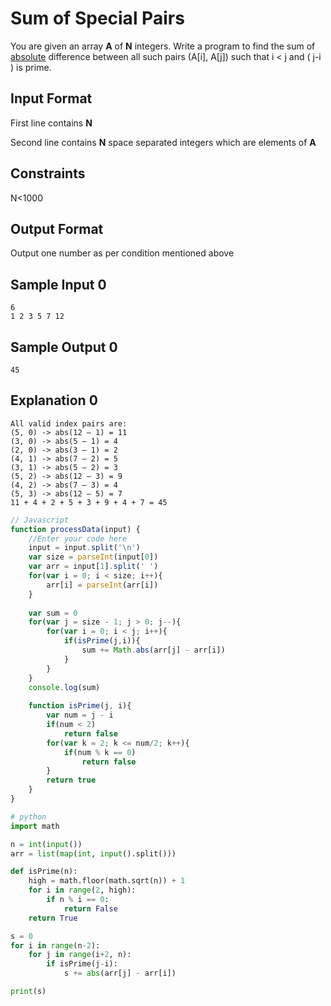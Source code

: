 # **Sum of Special Pairs**

You are given an array **A** of **N** integers. Write a program to find the sum of [absolute](https://developer.mozilla.org/en-US/docs/Web/JavaScript/Reference/Global_Objects/Math/abs) difference between all such pairs (A[i], A[j]) such that i < j and ( j-i ) is prime.

## Input Format

First line contains **N**

Second line contains **N** space separated integers which are elements of **A**

## Constraints

N<1000

## Output Format

Output one number as per condition mentioned above

## Sample Input 0
```
6
1 2 3 5 7 12
```
## Sample Output 0
```
45
```
## Explanation 0
```
All valid index pairs are:
(5, 0) -> abs(12 – 1) = 11
(3, 0) -> abs(5 – 1) = 4
(2, 0) -> abs(3 – 1) = 2
(4, 1) -> abs(7 – 2) = 5
(3, 1) -> abs(5 – 2) = 3
(5, 2) -> abs(12 – 3) = 9
(4, 2) -> abs(7 – 3) = 4
(5, 3) -> abs(12 – 5) = 7
11 + 4 + 2 + 5 + 3 + 9 + 4 + 7 = 45
```

```javascript
// Javascript
function processData(input) {
    //Enter your code here
    input = input.split('\n')
    var size = parseInt(input[0])
    var arr = input[1].split(' ')
    for(var i = 0; i < size; i++){
        arr[i] = parseInt(arr[i])
    }
    
    var sum = 0
    for(var j = size - 1; j > 0; j--){
        for(var i = 0; i < j; i++){
            if(isPrime(j,i)){
                sum += Math.abs(arr[j] - arr[i])
            }
        }
    }
    console.log(sum)
    
    function isPrime(j, i){
        var num = j - i
        if(num < 2)
            return false
        for(var k = 2; k <= num/2; k++){
            if(num % k == 0)
                return false
        }
        return true
    }          
}     
```
```python
# python
import math

n = int(input())
arr = list(map(int, input().split()))

def isPrime(n):
    high = math.floor(math.sqrt(n)) + 1
    for i in range(2, high):
        if n % i == 0:
            return False
    return True

s = 0
for i in range(n-2):
    for j in range(i+2, n):
        if isPrime(j-i):
            s += abs(arr[j] - arr[i])

print(s)

```